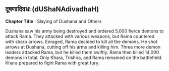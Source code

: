 ## दूषणादिवधः (dUShaNAdivadhaH)
**Chapter Title** : Slaying of Dushana and Others

Dushana saw his army being destroyed and ordered 5,000 fierce demons to attack Rama. They attacked with various weapons, but Rama countered with sharp arrows. Enraged, Rama decided to kill all the demons. He shot arrows at Dushana, cutting off his arms and killing him. Three more demon leaders attacked Rama, but he killed them swiftly. Rama then killed 14,000 demons in total. Only Khara, Trishira, and Rama remained on the battlefield. Khara prepared to fight Rama with great fury.